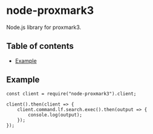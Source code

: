 # node-proxmark3

Node.js library for proxmark3.

## Table of contents

<!-- vim-markdown-toc GFM -->

* [Example](#example)

<!-- vim-markdown-toc -->

## Example

```
const client = require("node-proxmark3").client;

client().then(client => {
	client.command.lf.search.exec().then(output => {
		console.log(output);
	});
});
```

